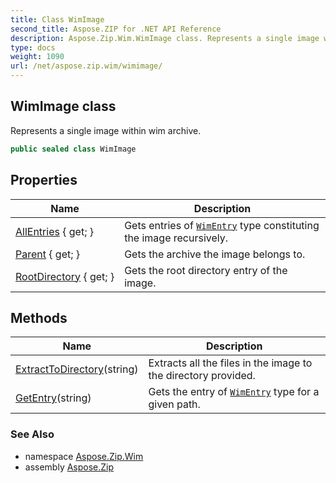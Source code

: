 ```yaml
---
title: Class WimImage
second_title: Aspose.ZIP for .NET API Reference
description: Aspose.Zip.Wim.WimImage class. Represents a single image within wim archive
type: docs
weight: 1090
url: /net/aspose.zip.wim/wimimage/
---
```

## WimImage class

Represents a single image within wim archive.

```csharp
public sealed class WimImage
```

## Properties

| Name | Description |
| --- | --- |
| [AllEntries](../../aspose.zip.wim/wimimage/allentries/) { get; } | Gets entries of [`WimEntry`](../wimentry/) type constituting the image recursively. |
| [Parent](../../aspose.zip.wim/wimimage/parent/) { get; } | Gets the archive the image belongs to. |
| [RootDirectory](../../aspose.zip.wim/wimimage/rootdirectory/) { get; } | Gets the root directory entry of the image. |

## Methods

| Name | Description |
| --- | --- |
| [ExtractToDirectory](../../aspose.zip.wim/wimimage/extracttodirectory/)(string) | Extracts all the files in the image to the directory provided. |
| [GetEntry](../../aspose.zip.wim/wimimage/getentry/)(string) | Gets the entry of [`WimEntry`](../wimentry/) type for a given path. |

### See Also

* namespace [Aspose.Zip.Wim](../../aspose.zip.wim/)
* assembly [Aspose.Zip](../../)


